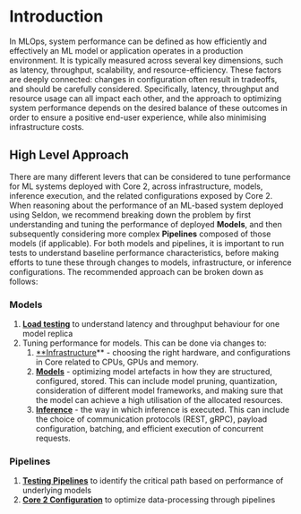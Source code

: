 # Introduction

In MLOps, system performance can be defined as how efficiently and effectively an ML model or application operates in a production environment. It is typically measured across several key dimensions, such as latency, throughput, scalability, and resource-efficiency. These factors are deeply connected: changes in configuration often result in tradeoffs, and should be carefully considered. Specifically, latency, throughput and resource usage can all impact each other, and the approach to optimizing system performance depends on the desired balance of these outcomes in order to ensure a positive end-user experience, while also minimising infrastructure costs.  

## High Level Approach

There are many different levers that can be considered to tune performance for ML systems deployed with Core 2, across infrastructure, models, inference execution, and the related configurations exposed by Core 2. When reasoning about the performance of an ML-based system deployed using Seldon, we recommend breaking down the problem by first understanding and tuning the performance of deployed **Models**, and then subsequently considering more complex **Pipelines** composed of those models (if applicable). For both models and pipelines, it is important to run tests to understand baseline performance characteristics, before making efforts to tune these through changes to models, infrastructure, or inference configurations. The recommended approach can be broken down as follows:

### Models

1. [**Load testing**](models/load-testing.md) to understand latency and throughput behaviour for one model replica
2. Tuning performance for models. This can be done via changes to:
    1. [**Infrastructure](models/infrastructure-setup.md)** - choosing the right hardware, and configurations in Core related to CPUs, GPUs and memory.
    2. [**Models**](models/model-artefacts.md) - optimizing model artefacts in how they are structured, configured, stored. This can include model pruning, quantization, consideration of different model frameworks, and making sure that the model can achieve a high utilisation of the allocated resources.
    3. [**Inference**](models/model-artefacts.md) - the way in which inference is executed. This can include the choice of communication protocols (REST, gRPC),  payload configuration, batching, and efficient  execution of concurrent requests.

### **Pipelines**

1. [**Testing Pipelines**](pipelines/testing-pipelines.md) to identify the critical path based on performance of underlying models
2. [**Core 2 Configuration**](pipelines/core-2-configuration.md) to optimize data-processing through pipelines  
